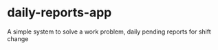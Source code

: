 # daily-reports-app
A simple system to solve a work problem, daily pending reports for shift change
